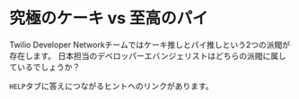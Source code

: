# 究極のケーキ vs 至高のパイ

Twilio Developer Networkチームではケーキ推しとパイ推しという2つの派閥が存在します。
日本担当のデベロッパーエバンジェリストはどちらの派閥に属しているでしょうか？

`HELP`タブに答えにつながるヒントへのリンクがあります。